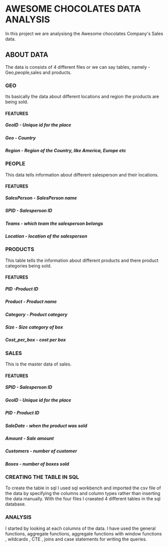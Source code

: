 # AWESOME CHOCOLATES DATA ANALYSIS
In this project we are analysisng the Awesome chocolates Company's Sales data.

## ABOUT DATA

The data is consists of 4 different files or we can say tables, namely - Geo,people,sales and products.

### GEO 

Its basically the data about different locations and region the products are being sold.

#### FEATURES
##### GeoID - Unique id for the place
##### Geo - Country
##### Region - Region of the Country, like America, Europe etc

### PEOPLE

This data tells information about different salesperson and their locations.

#### FEATURES

##### SalesPerson - SalesPerson name
##### SPID - Salesperson ID
##### Teams - which team the salesperson belongs
##### Location - location of the salesperson

### PRODUCTS

This table tells the information about different products and there product categories being sold.

#### FEATURES

##### PID	-Product ID
##### Product	- Product name
##### Category	- Product category
##### Size	- Size category of box
##### Cost_per_box - cost per box


### SALES

This is the master data of sales.


#### FEATURES

##### SPID	- Salesperson ID
##### GeoID - Unique id for the place
##### PID	  - Product ID
##### SaleDate - when the product was sold
##### Amount - Sale amount
##### Customers - number of customer
##### Boxes - number of boxes sold

###   CREATING THE TABLE IN SQL

To create the table in sql I used sql workbench and imported the csv file of the data by specifying the columns and column types rather than inserting the data
manually. With the four files I craeated 4 different tables in the sql database.


### ANALYSIS

I started by looking at each columns of the data. I have used the general functions, aggregate functions, aggregate functions with window functions , wildcards ,
CTE , joins and case statements for writing the queries.




